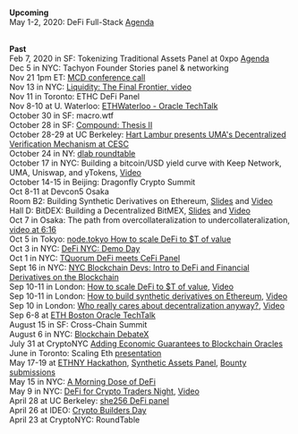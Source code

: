<br><b>Upcoming</b>
<br>May 1-2, 2020: DeFi Full-Stack [Agenda](https://defi-fullstack.dystopialabs.com/)

<br><b>Past</b>
<br>Feb 7, 2020 in SF: Tokenizing Traditional Assets Panel at 0xpo [Agenda](https://www.0xpo.com/)
<br>Dec 5 in NYC: Tachyon Founder Stories panel & networking
<br>Nov 21 1pm ET: [MCD conference call](https://www.youtube.com/watch?v=BcQKQGB13s4#action=share)
<br>Nov 13 in NYC: [Liquidity: The Final Frontier, video](https://drive.google.com/file/d/1OlHolwkkot1OtZe40wSNVBYTe7aKpITo/view)
<br>Nov 11 in Toronto: ETHC DeFi Panel
<br>Nov 8-10 at U. Waterloo: [ETHWaterloo - Oracle TechTalk](https://www.youtube.com/watch?v=9tmAygPYriI&list=PLXzKMXK2aHh5MUIMJNzVQ4DevyRmrAGE0&index=45)
<br>October 30 in SF: macro.wtf
<br>October 28 in SF: [Compound: Thesis II](https://www.eventbrite.com/e/compound-thesis-ii-tickets-74043679639)
<br>October 28-29 at UC Berkeley: [Hart Lambur presents UMA's Decentralized Verification Mechanism at CESC](https://cesc.io)
<br>October 24 in NY: [dlab roundtable](https://www.eventbrite.com/e/dlab-deep-dives-tickets-75203047339)
<br>October 17 in NYC: Building a bitcoin/USD yield curve with Keep Network, UMA, Uniswap, and yTokens, [Video](https://youtu.be/5Ky78wFFHjk)
<br>October 14-15 in Beijing: Dragonfly Crypto Summit
<br>Oct 8-11 at Devcon5 Osaka
<br>Room B2: Building Synthetic Derivatives on Ethereum, [Slides](https://docs.google.com/presentation/d/1syx5UmERftHfuiLeuSatI-GZGMIkkSPggRpNaDxDjkU/edit?usp=sharing) and [Video](https://www.youtube.com/watch?v=TjeB27zIn4g)
<br>Hall D: BitDEX: Building a Decentralized BitMEX, [Slides](https://docs.google.com/presentation/d/19SuDaniZD7alZVsPDHIIpHBVKRJfMe9bRFVnBqqIoJA/edit?usp=sharing) and [Video](https://www.youtube.com/watch?v=4Uwznzfne1w)
<br>Oct 7 in Osaka: The path from overcollateralization to undercollateralization, [video at 6:16](https://youtu.be/M8fBFhi-EE0)
<br> Oct 5 in Tokyo: [node.tokyo How to scale DeFi to $T of value](https://nodetokyo.jp/schedule/)
<br>Oct 3 in NYC: [DeFi NYC: Demo Day](https://www.meetup.com/DeFiNYC/events/265090673/)
<br>Oct 1 in NYC: [TQuorum DeFi meets CeFi Panel](http://tquorum.com/)
<br>Sept 16 in NYC: [NYC Blockchain Devs: Intro to DeFi and Financial Derivatives on the Blockchain](https://www.meetup.com/nyc-blockchain-devs/events/264896876/)
<br>Sep 10-11 in London: [How to scale DeFi to $T of value](https://defisumm.it), [Video](https://www.youtube.com/watch?v=T-AbXAeTKtQ)
<br>Sep 10-11 in London: [How to build synthetic derivatives on Ethereum](https://defisumm.it), [Video](https://www.youtube.com/watch?v=KxL4oJN4Adw&list=PLhbK0NpGv8dWsjLpYA-OM4gQk-GdQe7X2&index=14&t=190s)
<br>Sep 10 in London: [Who really cares about decentralization anyway?](https://www.meetup.com/0xCommunity/events/264324368/), [Video](https://www.youtube.com/watch?v=i_-ujemOF7Y&feature=youtu.be)
<br>Sep 6-8 at [ETH Boston Oracle TechTalk](https://www.youtube.com/watch?v=Qe85PsrS7Ho)
<br>August 15 in SF: Cross-Chain Summit
<br>August 6 in NYC: [Blockchain DebateX](https://www.eventbrite.com/e/two-sigma-ventures-presents-debatex-blockchain-tickets-65440677829?)
<br>July 31 at CryptoNYC [Adding Economic Guarantees to Blockchain Oracles](https://www.meetup.com/Crypto-NYC/events/263295980/?rv=me1&_xtd=gatlbWFpbF9jbGlja9oAJDI1MTE0MmI5LTI0ZjEtNDQ1NC04MjUzLWI3MjcxZTQ2NGY4Yg&_af=event&_af_eid=263295980)
<br>June in Toronto: Scaling Eth [presentation](http://bit.ly/UMA-Scaling-ETH)
<br>May 17-19 at [ETHNY Hackathon](https://ethnewyork.com/#schedule), [Synthetic Assets Panel](https://www.youtube.com/watch?v=9y5jz8B5HNU), [Bounty submissions](https://ethnewyork.devpost.com/submissions/search?utf8=%E2%9C%93&prize_filter%5Bprizes%5D%5B%5D=30342)
<br>May 15 in NYC: [A Morning Dose of DeFi](https://www.eventbrite.com/e/morning-dose-of-defi-tickets-60666470045)
<br>May 9 in NYC: [DeFi for Crypto Traders Night](https://www.eventbrite.com/e/defi-for-crypto-traders-tickets-60421006858#), [Video](https://www.youtube.com/watch?v=F0TD08Gw6lY)
<br>April 28 at UC Berkeley: [she256 DeFi panel](https://youtu.be/4np_2K8WNPU?t=7848)
<br>April 26 at IDEO: [Crypto Builders Day](https://www.ideocolab.com/startupstudio/)
<br>April 23 at CryptoNYC: RoundTable
